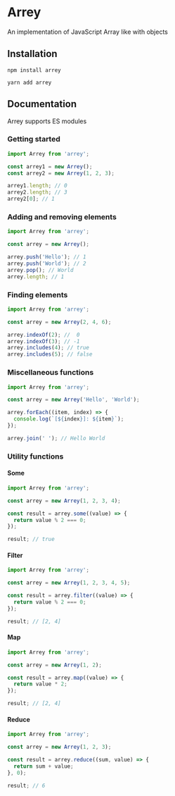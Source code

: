 # Arrey

An implementation of JavaScript Array like with objects

## Installation

`npm install arrey`

`yarn add arrey`

## Documentation

Arrey supports ES modules

### Getting started

```js
import Arrey from 'arrey';

const arrey1 = new Arrey();
const arrey2 = new Arrey(1, 2, 3);

arrey1.length; // 0
arrey2.length; // 3
arrey2[0]; // 1
```

### Adding and removing elements

```js
import Arrey from 'arrey';

const arrey = new Arrey();

arrey.push('Hello'); // 1
arrey.push('World'); // 2
arrey.pop(); // World
arrey.length; // 1
```

### Finding elements

```js
import Arrey from 'arrey';

const arrey = new Arrey(2, 4, 6);

arrey.indexOf(2); //  0
arrey.indexOf(3); // -1
arrey.includes(4); // true
arrey.includes(5); // false
```

### Miscellaneous functions

```js
import Arrey from 'arrey';

const arrey = new Arrey('Hello', 'World');

arrey.forEach((item, index) => {
  console.log(`[${index}]: ${item}`);
});

arrey.join(' '); // Hello World
```

### Utility functions

#### Some

```js
import Arrey from 'arrey';

const arrey = new Arrey(1, 2, 3, 4);

const result = arrey.some((value) => {
  return value % 2 === 0;
});

result; // true
```

#### Filter

```js
import Arrey from 'arrey';

const arrey = new Arrey(1, 2, 3, 4, 5);

const result = arrey.filter((value) => {
  return value % 2 === 0;
});

result; // [2, 4]
```

#### Map

```js
import Arrey from 'arrey';

const arrey = new Arrey(1, 2);

const result = arrey.map((value) => {
  return value * 2;
});

result; // [2, 4]
```

#### Reduce

```js
import Arrey from 'arrey';

const arrey = new Arrey(1, 2, 3);

const result = arrey.reduce((sum, value) => {
  return sum + value;
}, 0);

result; // 6
```
